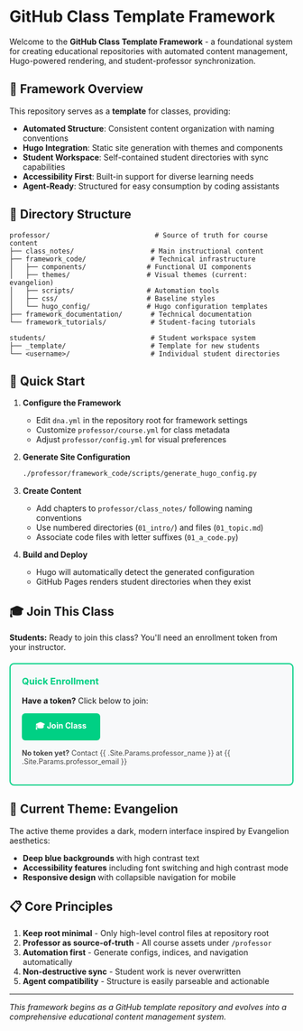 # GitHub Class Template Framework

Welcome to the **GitHub Class Template Framework** - a foundational system for creating educational repositories with automated content management, Hugo-powered rendering, and student-professor synchronization.

## 🎯 Framework Overview

This repository serves as a **template** for classes, providing:

- **Automated Structure**: Consistent content organization with naming conventions
- **Hugo Integration**: Static site generation with themes and components  
- **Student Workspace**: Self-contained student directories with sync capabilities
- **Accessibility First**: Built-in support for diverse learning needs
- **Agent-Ready**: Structured for easy consumption by coding assistants

## 📁 Directory Structure

```
professor/                          # Source of truth for course content
├── class_notes/                   # Main instructional content
├── framework_code/                # Technical infrastructure
│   ├── components/               # Functional UI components
│   ├── themes/                   # Visual themes (current: evangelion)
│   ├── scripts/                  # Automation tools
│   ├── css/                      # Baseline styles
│   └── hugo_config/              # Hugo configuration templates
├── framework_documentation/       # Technical documentation
└── framework_tutorials/           # Student-facing tutorials

students/                          # Student workspace system
├── _template/                     # Template for new students
└── <username>/                    # Individual student directories
```

## 🚀 Quick Start

1. **Configure the Framework**
   - Edit `dna.yml` in the repository root for framework settings
   - Customize `professor/course.yml` for class metadata
   - Adjust `professor/config.yml` for visual preferences

2. **Generate Site Configuration**
   ```bash
   ./professor/framework_code/scripts/generate_hugo_config.py
   ```

3. **Create Content**
   - Add chapters to `professor/class_notes/` following naming conventions
   - Use numbered directories (`01_intro/`) and files (`01_topic.md`)
   - Associate code files with letter suffixes (`01_a_code.py`)

4. **Build and Deploy**
   - Hugo will automatically detect the generated configuration
   - GitHub Pages renders student directories when they exist

## 🎓 Join This Class

**Students:** Ready to join this class? You'll need an enrollment token from your instructor.

<div style="background: var(--elevated-color, #f8f9fa); border: 2px solid var(--eva-green-primary, #00d084); border-radius: 8px; padding: 20px; margin: 20px 0;">
<h3 style="color: var(--eva-green-primary, #00d084); margin-top: 0;">Quick Enrollment</h3>
<p><strong>Have a token?</strong> Click below to join:</p>
<a href="/enroll/" style="display: inline-block; background: var(--eva-green-primary, #00d084); color: var(--bg-color, #ffffff); padding: 12px 24px; text-decoration: none; border-radius: 6px; font-weight: bold;">🎓 Join Class</a>
<p style="margin-top: 15px; font-size: 0.9em; opacity: 0.8;"><strong>No token yet?</strong> Contact {{ .Site.Params.professor_name }} at {{ .Site.Params.professor_email }}</p>
</div>

## 🎨 Current Theme: Evangelion

The active theme provides a dark, modern interface inspired by Evangelion aesthetics:
- **Deep blue backgrounds** with high contrast text
- **Accessibility features** including font switching and high contrast mode
- **Responsive design** with collapsible navigation for mobile

## 📋 Core Principles

1. **Keep root minimal** - Only high-level control files at repository root
2. **Professor as source-of-truth** - All course assets under `/professor`
3. **Automation first** - Generate configs, indices, and navigation automatically
4. **Non-destructive sync** - Student work is never overwritten
5. **Agent compatibility** - Structure is easily parseable and actionable

---

*This framework begins as a GitHub template repository and evolves into a comprehensive educational content management system.* 